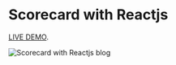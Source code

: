 # Scorecard with Reactjs

[LIVE DEMO](https://react-scorecard.netlify.app).

![Scorecard with Reactjs blog](https://raw.githubusercontent.com/farisnceit/react-scorecard/main/react-scorecard.netlify.app.png "Scorecard with Reactjs")